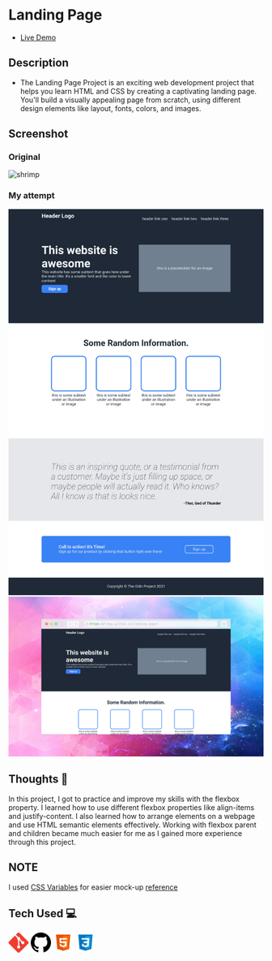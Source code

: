 # Landing Page
- [Live Demo](https://i4pg.github.io/landing-page/)

## Description
- The Landing Page Project is an exciting web development project that helps you learn HTML and CSS by creating a captivating landing page. You'll build a visually appealing page from scratch, using different design elements like layout, fonts, colors, and images.

## Screenshot
### Original
![shrimp](https://cdn.statically.io/gh/TheOdinProject/curriculum/81a5d553f4073e593d23a6ab00d50eef8620796d/foundations/html_css/project/imgs/01.png)
### My attempt
![My attempt](./assets/screenshot/shot.png)
![Shot](./assets/screenshot/screenshot-rocks.png)

## Thoughts 💭
In this project, I got to practice and improve my skills with the flexbox property. I learned how to use different flexbox properties like align-items and justify-content. I also learned how to arrange elements on a webpage and use HTML semantic elements effectively. Working with flexbox parent and children became much easier for me as I gained more experience through this project.

## NOTE
I used [CSS Variables](https://www.w3schools.com/css/css3_variables.asp) for easier mock-up [reference](https://cdn.statically.io/gh/TheOdinProject/curriculum/81a5d553f4073e593d23a6ab00d50eef8620796d/foundations/html_css/project/imgs/02.png)

## Tech Used 💻
<a target="_blank" href="https://git-scm.com/"><img width="40px" src="./assets/svgs/git.svg" alt="Git"></a>
<a target="_blank" href="https://github.com/"><img width="40px" src="./assets/svgs/github.svg" alt="GitHub"></a>
<a target="_blank" href="https://developer.mozilla.org/en-US/docs/Web/HTML"><img width="40px" src="./assets/svgs/html.svg" alt="HTML"></a>
<a target="_blank" href="https://developer.mozilla.org/en-US/docs/Web/CSS"><img width="40px" src="./assets/svgs/css.svg" alt="CSS"></a>
